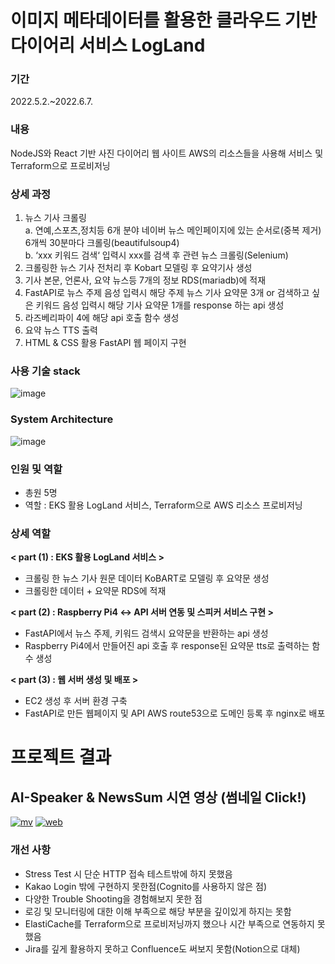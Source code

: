 
# 이미지 메타데이터를 활용한 클라우드 기반 다이어리 서비스 LogLand
 
### 기간  
 2022.5.2.~2022.6.7.  
 
### 내용   
NodeJS와 React 기반 사진 다이어리 웹 사이트 AWS의 리소스들을 사용해 서비스 및 Terraform으로 프로비저닝
 
 ### 상세 과정
 
1. 뉴스 기사 크롤링  
   a. 연예,스포츠,정치등 6개 분야 네이버 뉴스 메인페이지에 있는 순서로(중복 제거) 6개씩 30분마다 크롤링(beautifulsoup4)   
   b. ‘xxx 키워드 검색‘ 입력시 xxx를 검색 후 관련 뉴스 크롤링(Selenium)    
2. 크롤링한 뉴스 기사 전처리 후 Kobart 모델링 후 요약기사 생성 
3. 기사 본문, 언론사, 요약 뉴스등 7개의 정보 RDS(mariadb)에 적재 
4. FastAPI로 뉴스 주제 음성 입력시 해당 주제 뉴스 기사 요약문 3개 or 검색하고 싶은 키워드 음성 입력시 해당 기사 요약문 1개를 response 하는 api 생성 
5. 라즈베리파이 4에 해당 api 호출 함수 생성 
6. 요약 뉴스 TTS 출력 
7. HTML & CSS 활용 FastAPI 웹 페이지 구현
 
### 사용 기술 stack
 
 ![image](./test_code1/stack.png)


### System Architecture  

![image](./test_code1/arc.png)  


### 인원 및 역할
- 총원 5명 
- 역할 : EKS 활용 LogLand 서비스, Terraform으로 AWS 리소스 프로비저닝

### 상세 역할

**< part (1) : EKS 활용 LogLand 서비스 >**  
   - 크롤링 한 뉴스 기사 원문 데이터 KoBART로 모델링 후 요약문 생성 
   - 크롤링한 데이터 + 요약문 RDS에 적재

**< part (2) : Raspberry Pi4 ↔ API 서버 연동 및 스피커 서비스 구현 >**
   - FastAPI에서 뉴스 주제, 키워드 검색시 요약문을 반환하는 api 생성
   - Raspberry Pi4에서 만들어진 api 호출 후 response된 요약문 tts로 출력하는 함수 생성  

**< part (3) : 웹 서버 생성 및 배포 >**
   - EC2 생성 후 서버 환경 구축
   - FastAPI로 만든 웹페이지 및 API AWS route53으로 도메인 등록 후 nginx로 배포

# 프로젝트 결과

## AI-Speaker & NewsSum 시연 영상 (썸네일 Click!)
[![mv](https://img.youtube.com/vi/i5SYENVIA4M/hqdefault.jpg)](https://www.youtube.com/watch?v=i5SYENVIA4M)
[![web](https://img.youtube.com/vi/gvhjLhK6EMc/hqdefault.jpg)](https://www.youtube.com/watch?v=gvhjLhK6EMc)


### 개선 사항 
- Stress Test 시 단순 HTTP 접속 테스트밖에 하지 못했음
- Kakao Login 밖에 구현하지 못한점(Cognito를 사용하지 않은 점)
- 다양한 Trouble Shooting을 경험해보지 못한 점
- 로깅 및 모니터링에 대한 이해 부족으로 해당 부분을 깊이있게 하지는 못함
- ElastiCache를 Terraform으로 프로비저닝까지 했으나 시간 부족으로 연동하지 못했음
- Jira를 깊게 활용하지 못하고 Confluence도 써보지 못함(Notion으로 대체)
